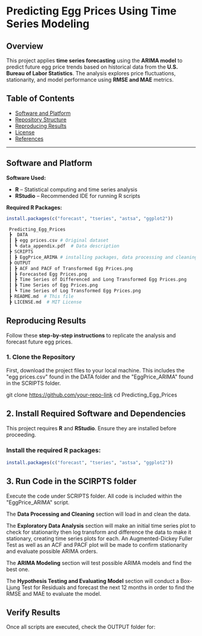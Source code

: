 # **Predicting Egg Prices Using Time Series Modeling**

## **Overview**  
This project applies **time series forecasting** using the **ARIMA model** to predict future egg price trends based on historical data from the **U.S. Bureau of Labor Statistics**. The analysis explores price fluctuations, stationarity, and model performance using **RMSE and MAE** metrics.

## **Table of Contents**  
- [Software and Platform](#software-and-platform)  
- [Repository Structure](#repository-structure)  
- [Reproducing Results](#reproducing-results)  
- [License](#license)  
- [References](#references)  

---

## **Software and Platform**  
**Software Used:**  
- **R** – Statistical computing and time series analysis  
- **RStudio** – Recommended IDE for running R scripts  

**Required R Packages:**  
```r
install.packages(c("forecast", "tseries", "astsa", "ggplot2"))

 Predicting_Egg_Prices  
 ┣  DATA  
 ┃ ┣ egg prices.csv # Original dataset  
 ┃ ┗ data_appendix.pdf  # Data description  
 ┣ SCRIPTS  
 ┃ ┣ EggPrice_ARIMA # installing packages, data processing and cleaning, ARIMA modeling, hypothesis testing, and evaluating the model
 ┣ OUTPUT  
 ┃ ┣ ACF and PACF of Transformed Egg Prices.png 
 ┃ ┣ Forecasted Egg Prices.png 
 ┃ ┣ Time Series of Differenced and Long Transformed Egg Prices.png
 ┃ ┣ Time Series of Egg Prices.png
 ┃ ┗ Time Series of Log Transformed Egg Prices.png
 ┣ README.md  # This file  
 ┣ LICENSE.md  # MIT License  
```

## **Reproducing Results**
Follow these **step-by-step instructions** to replicate the analysis and forecast future egg prices.

### **1. Clone the Repository**
First, download the project files to your local machine. This includes the "egg prices.csv" found in the DATA folder and the "EggPrice_ARIMA" found in the SCRIPTS folder. 

git clone https://github.com/your-repo-link
cd Predicting_Egg_Prices

## **2. Install Required Software and Dependencies**
This project requires **R** and **RStudio**. Ensure they are installed before proceeding.

### **Install the required R packages:**
```r
install.packages(c("forecast", "tseries", "astsa", "ggplot2"))
```
## 3. Run Code in the SCIRPTS folder
Execute the code under SCRIPTS folder. All code is included within the "EggPrice_ARIMA" script. 

The **Data Processing and Cleaning** section will load in and clean the data.

The **Exploratory Data Analysis** section will make an initial time series plot to check for stationarity then log transform and difference the data to make it stationary, creating time series plots for each. An Augmented-Dickey Fuller Test as well as an ACF and PACF plot will be made to confirm stationarity and evaluate possible ARIMA orders. 

The **ARIMA Modeling** section will test possible ARIMA models and find the best one.

The **Hypothesis Testing and Evaluating Model** section will conduct a Box-Ljung Test for Residuals and forecast the next 12 months in order to find the RMSE and MAE to evaluate the model. 

## **Verify Results**
Once all scripts are executed, check the OUTPUT folder for:
